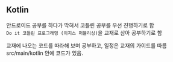 ## Kotlin

안드로이드 공부를 하다가 막혀서 코틀린 공부를 우선 진행하기로 함   
`Do it 코틀린 프로그래밍 (이지스 퍼블리싱)`을 교재로 삼아 공부하기로 함  
 
 교재에 나오는 코드를 따라해 보며 공부하고, 일정은 교재의 가이드를 따름  
 src/main/kotlin 안에 코드가 있음. 
 
